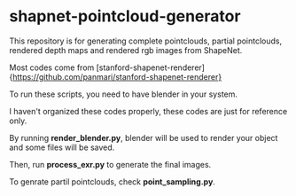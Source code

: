 # shapnet-pointcloud-generator
This repository is for generating complete pointclouds, partial pointclouds, rendered depth maps and rendered rgb images from ShapeNet.

Most codes come from [stanford-shapenet-renderer]{https://github.com/panmari/stanford-shapenet-renderer}

To run these scripts, you need to have blender in your system.

I haven't organized these codes properly, these codes are just for reference only.

By running **render_blender.py**, blender will be used to render your object and some files will be saved.

Then, run **process_exr.py** to generate the final images.

To genrate partil pointclouds, check **point_sampling.py**.
